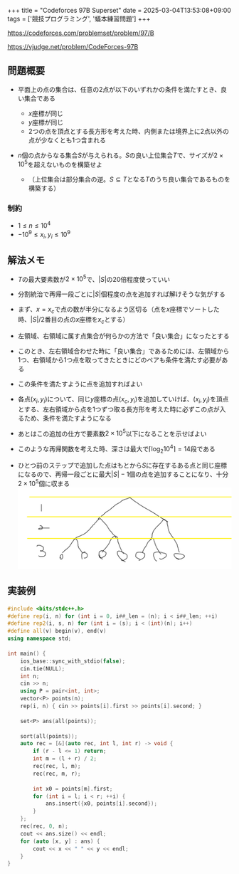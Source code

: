+++
title = "Codeforces 97B Superset"
date = 2025-03-04T13:53:08+09:00
tags = ['競技プログラミング', '蟻本練習問題']
+++

https://codeforces.com/problemset/problem/97/B

https://vjudge.net/problem/CodeForces-97B
<!--more-->
## 問題概要
- 平面上の点の集合は、任意の2点が以下のいずれかの条件を満たすとき、良い集合である
	- $x$座標が同じ
	- $y$座標が同じ
	- 2つの点を頂点とする長方形を考えた時、内側または境界上に2点以外の点が少なくとも1つ含まれる

- $n$個の点からなる集合$S$が与えられる。$S$の良い上位集合$T$で、サイズが$2\times10^5$を超えないものを構築せよ
	- （上位集合は部分集合の逆。$S\subseteq T$となる$T$のうち良い集合であるものを構築する）
### 制約
- $1\leq n \leq 10^4$
- $-10^9\leq x_i,y_i\leq 10^9$

## 解法メモ
- $T$の最大要素数が$2\times10^5$で、$|S|$の20倍程度使っていい
- 分割統治で再帰一段ごとに$|S|$個程度の点を追加すれば解けそうな気がする


- まず、$x=x_c$で点の数が半分になるよう区切る（点を$x$座標でソートした時、$|S|/2$番目の点の$x$座標を$x_c$とする）
- 左領域、右領域に属す点集合が何らかの方法で「良い集合」になったとする
- このとき、左右領域合わせた時に「良い集合」であるためには、左領域から1つ、右領域から1つ点を取ってきたときにどのペアも条件を満たす必要がある
- この条件を満たすように点を追加すればよい


- 各点$(x_i,y_i)$について、同じ$y$座標の点$(x_c, y_i)$を追加していけば、$(x_i,y_i)$を頂点とする、左右領域から点を1つずつ取る長方形を考えた時に必ずこの点が入るため、条件を満たすようになる


- あとはこの追加の仕方で要素数$2\times10^5$以下になることを示せばよい
- このような再帰関数を考えた時、深さは最大で$\left\lceil\log_2 10^4\right\rceil=14$段である
- ひとつ前のステップで追加した点はもとから$S$に存在するある点と同じ座標になるので、再帰一段ごとに最大$|S|-1$個の点を追加することになり、十分$2\times10^5$個に収まる
![cf97bfig.png](cf97bfig.png)
## 実装例
```cpp
#include <bits/stdc++.h>
#define rep(i, n) for (int i = 0, i##_len = (n); i < i##_len; ++i)
#define rep2(i, s, n) for (int i = (s); i < (int)(n); i++)
#define all(v) begin(v), end(v)
using namespace std;

int main() {
    ios_base::sync_with_stdio(false);
    cin.tie(NULL);
    int n;
    cin >> n;
    using P = pair<int, int>;
    vector<P> points(n);
    rep(i, n) { cin >> points[i].first >> points[i].second; }

    set<P> ans(all(points));

    sort(all(points));
    auto rec = [&](auto rec, int l, int r) -> void {
        if (r - l <= 1) return;
        int m = (l + r) / 2;
        rec(rec, l, m);
        rec(rec, m, r);

        int x0 = points[m].first;
        for (int i = l; i < r; ++i) {
            ans.insert({x0, points[i].second});
        }
    };
    rec(rec, 0, n);
    cout << ans.size() << endl;
    for (auto [x, y] : ans) {
        cout << x << " " << y << endl;
    }
}
```